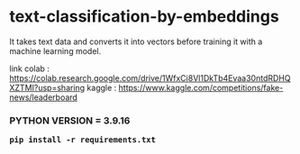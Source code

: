 # text-classification-by-embeddings

It takes text data and converts it into vectors before training it with a machine learning model.

link colab : https://colab.research.google.com/drive/1WfxCi8Vl1DkTb4Evaa30ntdRDHQXZTMI?usp=sharing
kaggle : https://www.kaggle.com/competitions/fake-news/leaderboard

<h3> PYTHON VERSION = 3.9.16
  
```
pip install -r requirements.txt
```

<h3>
